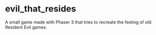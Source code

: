 # evil_that_resides
A small game made with Phaser 3 that tries to recreate the feeling of old Resident Evil games.

